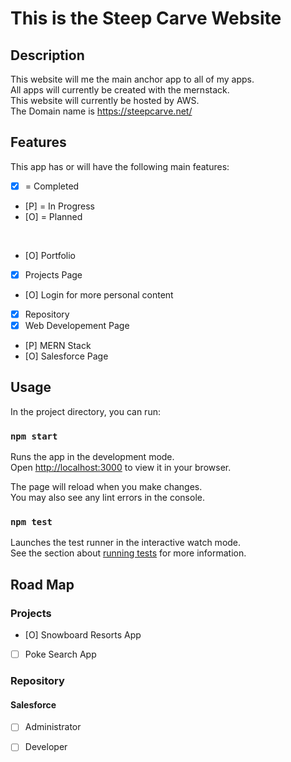 # This is the Steep Carve Website

## Description
This website will me the main anchor app to all of my apps. <br>
All apps will currently be created with the mernstack. <br>
This website will currently be hosted by AWS. <br>
The Domain name is https://steepcarve.net/ <br>

## Features
This app has or will have the following main features:
- [x] = Completed
- [P] = In Progress 
- [O] = Planned

<br>

- [O] Portfolio
- [X] Projects Page
- [O] Login for more personal content
- [x] Repository
 - [x] Web Developement Page
  - [P] MERN Stack
 - [O] Salesforce Page

## Usage
In the project directory, you can run:

### `npm start`

Runs the app in the development mode.\
Open [http://localhost:3000](http://localhost:3000) to view it in your browser.

The page will reload when you make changes.\
You may also see any lint errors in the console.

### `npm test`

Launches the test runner in the interactive watch mode.\
See the section about [running tests](https://facebook.github.io/create-react-app/docs/running-tests) for more information.


## Road Map

### Projects
 - [O] Snowboard Resorts App
 - [ ] Poke Search App

### Repository

#### Salesforce
 - [ ] Administrator
 - [ ] Developer

